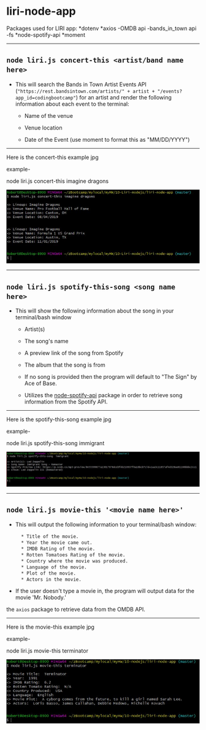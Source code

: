 # liri-node-app
Packages used for LIRI app:
*dotenv
*axios
   -OMDB api
   -bands_in_town api
   -fs
*node-spotify-api
*moment

-----------------------------------------------------------
`node liri.js concert-this <artist/band name here>`
-----------------------------------------------------------

   * This will search the Bands in Town Artist Events API (`"https://rest.bandsintown.com/artists/" + artist + "/events?app_id=codingbootcamp"`) for an artist and render the following information about each event to the terminal:

     * Name of the venue

     * Venue location

     * Date of the Event (use moment to format this as "MM/DD/YYYY")

-----------------------------------------------------------
Here is the concert-this  example jpg

example-

node liri.js concert-this imagine dragons

![node liri.js concert-this imagine dragons](https://raw.githubusercontent.com/robertzuniga/liri-node-app/master/images/concert-this.JPG)

-----------------------------------------------------------
`node liri.js spotify-this-song <song name here>`
-----------------------------------------------------------

* This will show the following information about the song in your terminal/bash window

     * Artist(s)
     * The song's name
     * A preview link of the song from Spotify
     * The album that the song is from

   * If no song is provided then the program will default to "The Sign" by Ace of Base.
   * Utilizes the [node-spotify-api](https://www.npmjs.com/package/node-spotify-api) package in order to retrieve song information from the Spotify API.

----------------------------------------------------------
Here is the spotify-this-song example jpg

example-

node liri.js spotify-this-song immigrant


![node liri.js spotify-this-song](https://raw.githubusercontent.com/robertzuniga/liri-node-app/master/images/spotify-this-song.JPG)



-----------------------------------------------------------
`node liri.js movie-this '<movie name here>'`
-----------------------------------------------------------
   * This will output the following information to your terminal/bash window:

     ```
       * Title of the movie.
       * Year the movie came out.
       * IMDB Rating of the movie.
       * Rotten Tomatoes Rating of the movie.
       * Country where the movie was produced.
       * Language of the movie.
       * Plot of the movie.
       * Actors in the movie.
     ```

   * If the user doesn't type a movie in, the program will output data for the movie 'Mr. Nobody.'

the `axios` package to retrieve data from the OMDB API.

-----------------------------------------------------------
Here is the movie-this example jpg

example-

node liri.js movie-this terminator


![node liri.js movie-this terminator](https://raw.githubusercontent.com/robertzuniga/liri-node-app/master/images/movie-this.JPG)







